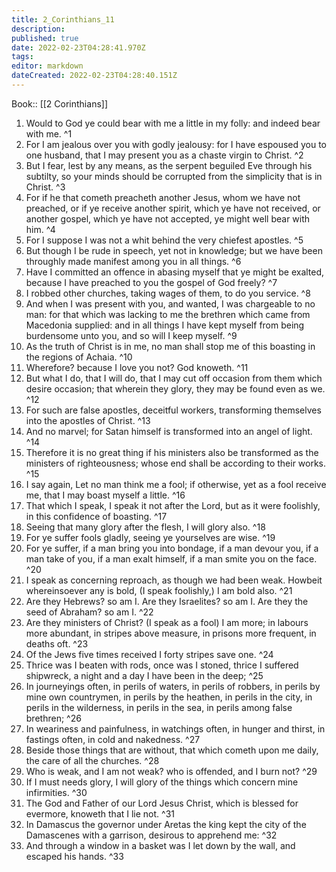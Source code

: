 ```yaml
---
title: 2_Corinthians_11
description: 
published: true
date: 2022-02-23T04:28:41.970Z
tags: 
editor: markdown
dateCreated: 2022-02-23T04:28:40.151Z
---
```


 Book:: [[2 Corinthians]]
 1. Would to God ye could bear with me a little in my folly: and indeed bear with me. ^1
 2. For I am jealous over you with godly jealousy: for I have espoused you to one husband, that I may present you as a chaste virgin to Christ. ^2
 3. But I fear, lest by any means, as the serpent beguiled Eve through his subtilty, so your minds should be corrupted from the simplicity that is in Christ. ^3
 4. For if he that cometh preacheth another Jesus, whom we have not preached, or if ye receive another spirit, which ye have not received, or another gospel, which ye have not accepted, ye might well bear with him. ^4
 5. For I suppose I was not a whit behind the very chiefest apostles. ^5
 6. But though I be rude in speech, yet not in knowledge; but we have been throughly made manifest among you in all things. ^6
 7. Have I committed an offence in abasing myself that ye might be exalted, because I have preached to you the gospel of God freely? ^7
 8. I robbed other churches, taking wages of them, to do you service. ^8
 9. And when I was present with you, and wanted, I was chargeable to no man: for that which was lacking to me the brethren which came from Macedonia supplied: and in all things I have kept myself from being burdensome unto you, and so will I keep myself. ^9
 10. As the truth of Christ is in me, no man shall stop me of this boasting in the regions of Achaia. ^10
 11. Wherefore? because I love you not? God knoweth. ^11
 12. But what I do, that I will do, that I may cut off occasion from them which desire occasion; that wherein they glory, they may be found even as we. ^12
 13. For such are false apostles, deceitful workers, transforming themselves into the apostles of Christ. ^13
 14. And no marvel; for Satan himself is transformed into an angel of light. ^14
 15. Therefore it is no great thing if his ministers also be transformed as the ministers of righteousness; whose end shall be according to their works. ^15
 16. I say again, Let no man think me a fool; if otherwise, yet as a fool receive me, that I may boast myself a little. ^16
 17. That which I speak, I speak it not after the Lord, but as it were foolishly, in this confidence of boasting. ^17
 18. Seeing that many glory after the flesh, I will glory also. ^18
 19. For ye suffer fools gladly, seeing ye yourselves are wise. ^19
 20. For ye suffer, if a man bring you into bondage, if a man devour you, if a man take of you, if a man exalt himself, if a man smite you on the face. ^20
 21. I speak as concerning reproach, as though we had been weak. Howbeit whereinsoever any is bold, (I speak foolishly,) I am bold also. ^21
 22. Are they Hebrews? so am I. Are they Israelites? so am I. Are they the seed of Abraham? so am I. ^22
 23. Are they ministers of Christ? (I speak as a fool) I am more; in labours more abundant, in stripes above measure, in prisons more frequent, in deaths oft. ^23
 24. Of the Jews five times received I forty stripes save one. ^24
 25. Thrice was I beaten with rods, once was I stoned, thrice I suffered shipwreck, a night and a day I have been in the deep; ^25
 26. In journeyings often, in perils of waters, in perils of robbers, in perils by mine own countrymen, in perils by the heathen, in perils in the city, in perils in the wilderness, in perils in the sea, in perils among false brethren; ^26
 27. In weariness and painfulness, in watchings often, in hunger and thirst, in fastings often, in cold and nakedness. ^27
 28. Beside those things that are without, that which cometh upon me daily, the care of all the churches. ^28
 29. Who is weak, and I am not weak? who is offended, and I burn not? ^29
 30. If I must needs glory, I will glory of the things which concern mine infirmities. ^30
 31. The God and Father of our Lord Jesus Christ, which is blessed for evermore, knoweth that I lie not. ^31
 32. In Damascus the governor under Aretas the king kept the city of the Damascenes with a garrison, desirous to apprehend me: ^32
 33. And through a window in a basket was I let down by the wall, and escaped his hands. ^33
